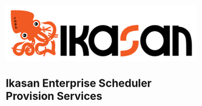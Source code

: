 ![IKASAN](../../../developer/docs/quickstart-images/Ikasan-title-transparent.png)

# Ikasan Enterprise Scheduler Provision Services
